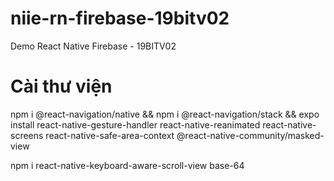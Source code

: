 # niie-rn-firebase-19bitv02

Demo React Native Firebase - 19BITV02

# Cài thư viện

npm i @react-navigation/native && npm i @react-navigation/stack && expo install react-native-gesture-handler react-native-reanimated react-native-screens react-native-safe-area-context @react-native-community/masked-view

npm i react-native-keyboard-aware-scroll-view base-64
